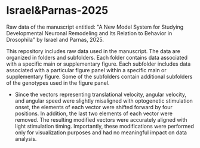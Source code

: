 # Israel&Parnas-2025
Raw data of the manuscript entitled: "A New Model System for Studying Developmental Neuronal Remodeling and Its Relation to Behavior in Drosophila" by Israel and Parnas, 2025.

This repository includes raw data used in the manuscript. 
The data are organized in folders and subfolders. 
Each folder contains data associated with a specific main or supplementary figure. 
Each subfolder includes data associated with a particular figure panel within a specific main or supplementary figure. 
Some of the subfolders contain additional subfolders of the genotypes used in the figure panel.

* Since the vectors representing translational velocity, angular velocity, and angular speed were slightly misaligned with optogenetic stimulation onset, the elements of each vector were shifted forward by four positions. In addition, the last two elements of each vector were removed. The resulting modified vectors were accurately aligned with light stimulation timing. Importantly, these modifications were performed only for visualization purposes and had no meaningful impact on data analysis.       
